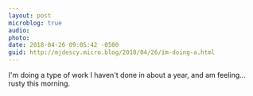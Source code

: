 ```yaml
---
layout: post
microblog: true
audio: 
photo: 
date: 2018-04-26 09:05:42 -0500
guid: http://mjdescy.micro.blog/2018/04/26/im-doing-a.html
---
```

I'm doing a type of work I haven't done in about a year, and am feeling…rusty this morning.
